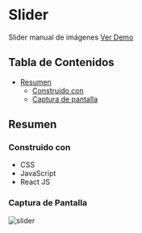 # Slider
Slider manual de imágenes
[Ver Demo](https://hernan11.github.io/slider/)
## Tabla de Contenidos
- [Resumen](#resumen)
  - [Construido con](#construido-con)
  - [Captura de pantalla](#captura-de-pantalla)
## Resumen
### Construido con
- CSS
- JavaScript
- React JS
### Captura de Pantalla
![slider](https://user-images.githubusercontent.com/26915529/211581902-a02a5b2b-8464-4b5a-ad57-e9441d6aaa0c.JPG)
